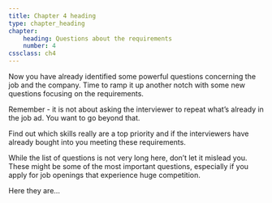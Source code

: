 ```yaml
---
title: Chapter 4 heading
type: chapter_heading
chapter:
    heading: Questions about the requirements
    number: 4
cssclass: ch4
---
```

Now you have already identified some powerful questions concerning the job and the company. Time to ramp it up another notch with some new questions focusing on the requirements.

Remember - it is not about asking the interviewer to repeat what’s already in the job ad. You want to go beyond that. 

Find out which skills really are a top priority and if the interviewers have already bought into you meeting these requirements.

While the list of questions is not very long here, don’t let it mislead you. These might be some of the most important questions, especially if you apply for job openings that experience huge competition.

Here they are…